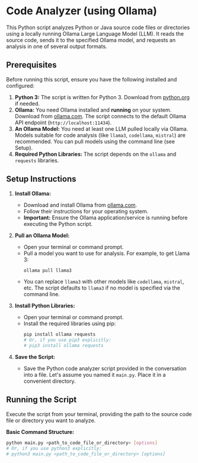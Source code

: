 # Code Analyzer (using Ollama)

This Python script analyzes Python or Java source code files or directories using a locally running Ollama Large Language Model (LLM). It reads the source code, sends it to the specified Ollama model, and requests an analysis in one of several output formats.

## Prerequisites

Before running this script, ensure you have the following installed and configured:

1.  **Python 3:** The script is written for Python 3. Download from [python.org](https://www.python.org/) if needed.
2.  **Ollama:** You need Ollama installed and **running** on your system. Download from [ollama.com](https://ollama.com/). The script connects to the default Ollama API endpoint (`http://localhost:11434`).
3.  **An Ollama Model:** You need at least one LLM pulled locally via Ollama. Models suitable for code analysis (like `llama3`, `codellama`, `mistral`) are recommended. You can pull models using the command line (see Setup).
4.  **Required Python Libraries:** The script depends on the `ollama` and `requests` libraries.

## Setup Instructions

1.  **Install Ollama:**
    * Download and install Ollama from [ollama.com](https://ollama.com/).
    * Follow their instructions for your operating system.
    * **Important:** Ensure the Ollama application/service is running before executing the Python script.

2.  **Pull an Ollama Model:**
    * Open your terminal or command prompt.
    * Pull a model you want to use for analysis. For example, to get Llama 3:
        ```bash
        ollama pull llama3
        ```
    * You can replace `llama3` with other models like `codellama`, `mistral`, etc. The script defaults to `llama3` if no model is specified via the command line.

3.  **Install Python Libraries:**
    * Open your terminal or command prompt.
    * Install the required libraries using pip:
        ```bash
        pip install ollama requests
        # Or, if you use pip3 explicitly:
        # pip3 install ollama requests
        ```

4.  **Save the Script:**
    * Save the Python code analyzer script provided in the conversation into a file. Let's assume you named it `main.py`. Place it in a convenient directory.

## Running the Script

Execute the script from your terminal, providing the path to the source code file or directory you want to analyze.

**Basic Command Structure:**

```bash
python main.py <path_to_code_file_or_directory> [options]
# Or, if you use python3 explicitly:
# python3 main.py <path_to_code_file_or_directory> [options]
